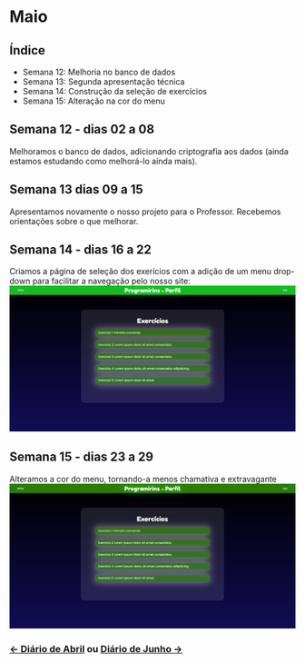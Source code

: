 # Maio

## Índice
- Semana 12: Melhoria no banco de dados
- Semana 13: Segunda apresentação técnica
- Semana 14: Construção da seleção de exercícios
- Semana 15: Alteração na cor do menu

## Semana 12 - dias 02 a 08

Melhoramos o banco de dados, adicionando criptografia aos dados (ainda estamos estudando como melhorá-lo ainda mais).

## Semana 13 dias 09 a 15

Apresentamos novamente o nosso projeto para o Professor. Recebemos orientações sobre o que melhorar.

## Semana 14 - dias 16 a 22

Criamos a página de seleção dos exerícios com a adição de um menu drop-down para facilitar a navegação pelo nosso site:
![SiteMenuExc](./Imagens/Mai_01.jpg)


## Semana 15 - dias 23 a 29

Alteramos a cor do menu, tornando-a menos chamativa e extravagante
![SiteMenuExc1](./Imagens/Mai_01.1.jpg)

### [← Diário de Abril](https://github.com/NatanPolsak/Programirins-by-VP/blob/main/diario/Abril.md) ou [Diário de Junho →](https://github.com/NatanPolsak/Programirins-by-VP/blob/main/diario/Junho.md)
